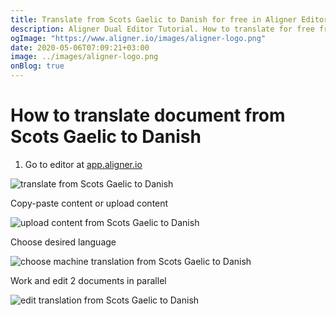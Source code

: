 ```yaml
---
title: Translate from Scots Gaelic to Danish for free in Aligner Editor
description: Aligner Dual Editor Tutorial. How to translate for free from Scots Gaelic to Danish. Aligner is multilingual document management platform. 
ogImage: "https://www.aligner.io/images/aligner-logo.png"
date: 2020-05-06T07:09:21+03:00
image: ../images/aligner-logo.png
onBlog: true
---
```


# How to translate document from Scots Gaelic to Danish

1. Go to editor at [app.aligner.io](https://app.aligner.io "Aligner App web page")

![translate from Scots Gaelic to Danish](../aligner-blank-editor.png "translate from Scots Gaelic to Danish")

Copy-paste content or upload content

![upload content from Scots Gaelic to Danish](../aligner-uploaded-document.png "upload content from Scots Gaelic to Danish")

Choose desired language

![choose machine translation from Scots Gaelic to Danish](../aligner-language-dropdown.png "choose machine translation from Scots Gaelic to Danish")

Work and edit 2 documents in parallel

![edit translation from Scots Gaelic to Danish](../aligner-double-sitded-editor.png "edit translation from Scots Gaelic to Danish")

